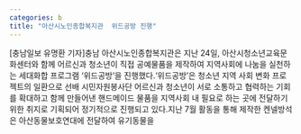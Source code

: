 ```yaml
---
categories: b
title: "아산시노인종합복지관  위드공방 진행"
---
```

[충남일보 유명환 기자]충남 아산시노인종합복지관은 지난 24일, 아산시청소년교육문화센터와 함께 어르신과 청소년이 직접 공예물품을 제작하여 지역사회에 나눔을 실천하는 세대화합 프로그램 ‘위드공방’을 진행했다.‘위드공방’은 청소년 지역 사회 변화 프로젝트의 일환으로 선배 시민자원봉사단 어르신과 청소년이 서로 소통하고 협력하는 기회를 확대하고 함께 만들어낸 핸드메이드 물품을 지역사회 내 필요로 하는 곳에 전달하기 위한 취지로 기획되어 정기적으로 진행되고 있다.지난 7월 활동을 통해 제작한 켄넬방석은 아산동물보호연대에 전달하여 유기동물을